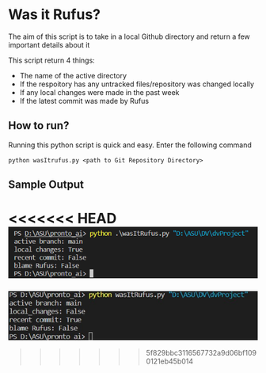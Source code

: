 # Was it Rufus?

The aim of this script is to take in a local Github directory and return a few important details about it

This script return 4 things:
- The name of the active directory
- If the respoitory has any untracked files/repository was changed locally
- If any local changes were made in the past week
- If the latest commit was made by Rufus

## How to run?
Running this python script is quick and easy.
Enter the following command
```
python wasItrufus.py <path to Git Repository Directory>
```

## Sample Output
<<<<<<< HEAD
<img src="output.png" width=800><br>
=======
<img src="output.jpeg" width=800><br>
>>>>>>> 5f829bbc3116567732a9d06bf1090121eb45b014
